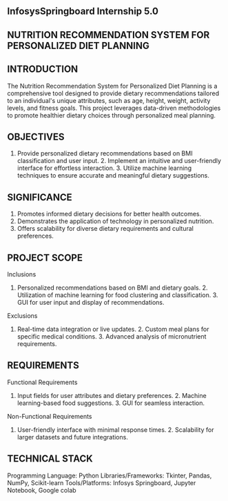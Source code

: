 ## InfosysSpringboard Internship 5.0
## NUTRITION RECOMMENDATION SYSTEM FOR PERSONALIZED DIET PLANNING

## INTRODUCTION

The Nutrition Recommendation System for Personalized Diet Planning is a comprehensive tool designed to provide dietary recommendations tailored to an individual's unique attributes, such as age, height, weight, activity levels, and fitness goals. This project leverages data-driven methodologies to promote healthier dietary choices through personalized meal planning.

## OBJECTIVES

1. Provide personalized dietary recommendations based on BMI classification and user input. 2. Implement an intuitive and user-friendly interface for effortless interaction. 3. Utilize machine learning techniques to ensure accurate and meaningful dietary suggestions.

## SIGNIFICANCE

1. Promotes informed dietary decisions for better health outcomes.
2. Demonstrates the application of technology in personalized nutrition.
3. Offers scalability for diverse dietary requirements and cultural preferences.

## PROJECT SCOPE

Inclusions

1. Personalized recommendations based on BMI and dietary goals. 2. Utilization of machine learning for food clustering and classification. 3. GUI for user input and display of recommendations.

Exclusions

1. Real-time data integration or live updates. 2. Custom meal plans for specific medical conditions. 3. Advanced analysis of micronutrient requirements.

## REQUIREMENTS

Functional Requirements

1. Input fields for user attributes and dietary preferences. 2. Machine learning-based food suggestions. 3. GUI for seamless interaction.

Non-Functional Requirements

1. User-friendly interface with minimal response times. 2. Scalability for larger datasets and future integrations.

## TECHNICAL STACK

Programming Language: Python 
Libraries/Frameworks: Tkinter, Pandas, NumPy, Scikit-learn 
Tools/Platforms: Infosys Springboard, Jupyter Notebook, Google colab
